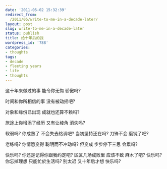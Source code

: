 ```yaml
---
date: '2011-05-02 15:32:39'
redirect_from:
  /2011/05/write-to-me-in-a-decade-later/
layout: post
slug: write-to-me-in-a-decade-later
status: publish
title: 给十年后的我
wordpress_id: '788'
categories:
- thoughts
tags:
- decade
- fleeting years
- life
- thoughts
---
```


这十年来做过的事
能令你无悔 骄傲吗?

时间和你所相信的事
没有被动摇吧?

对象和缘份已出现
成就也还算不赖吗?

旅途上你增添了经历
又有让棱角 消失吗?

软弱吗?
你成熟了 不会失去格调吧?
当初坚持还在吗?
刀锋不会 磨钝了吧?

老练吗?
你情愿变得 聪明而不冲动吗?
但变成 步步停下三思 会累吗?

快乐吗?
你还是记得你跟我约定吧?
区区几场成败里 应该不致 麻木了吧?
快乐吗?
你忘掉理想 只能忙於生活吗?
别太迟 又十年后才想 快乐吗?
